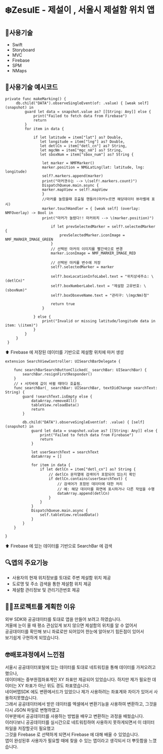 # ❄️ZesulE - 제설이 , 서울시 제설함 위치 앱

## 🔨사용기술
- Swift
- Storyboard
- MVC
- Firebase
- SPM
- NMaps

## 🔨사용기술 예시코드
    private func makeMarking() {
         db.child("DATA").observeSingleEvent(of: .value) { [weak self] (snapshot) in
             guard let data = snapshot.value as? [[String: Any]] else {
                 print("Failed to fetch data from Firebase")
                 return
             }
             for item in data {
        
                 if let latitude = item["lat"] as? Double,
                    let longitude = item["lng"] as? Double,
                    let detlCn = item["detl_cn"] as? String,
                    let mgcNm = item["mgc_nm"] as? String,
                    let sboxNum = item["sbox_num"] as? String {

                     let marker = NMFMarker()
                     marker.position = NMGLatLng(lat: latitude, lng: longitude)
                     self?.markers.append(marker)
                     print("마커갯수는 --> \(self!.markers.count)")
                     DispatchQueue.main.async {
                     marker.mapView = self!.mapView
                     }
                     //마커를 눌렀을때 호출될 핸들러(마커누르면 해당데이터 뷰라벨에 표시)
                     marker.touchHandler = { [weak self] (overlay: NMFOverlay) -> Bool in
                     print("마커가 눌렸다!! 마커위치 --> \(marker.position)")
                    
                         if let prevSelectedMarker = self?.selectedMarker {
                             prevSelectedMarker.iconImage = NMF_MARKER_IMAGE_GREEN
                         }
                         // 선택된 마커의 이미지를 빨간색으로 변경
                         marker.iconImage = NMF_MARKER_IMAGE_RED
                    
                         // 선택된 마커를 변수에 저장
                         self?.selectedMarker = marker
                    
                         self?.boxLocationInfoLabel.text = "위치상세주소: \(detlCn)"
                         self?.boxNumberLabel.text = "제설함 고유번호: \(sboxNum)"
                         self?.boxObseveName.text = "관리구: \(mgcNm)청"
                    
                         return true
                     }
                
                 } else {
                     print("Invalid or missing latitude/longitude data in item: \(item)")
                 }
             }
         }
     }
⬆️ Firebase 에 저장된 데이터를 기반으로 제설함 위치에 마커 생성  

    extension SearchViewController: UISearchBarDelegate {

        func searchBarSearchButtonClicked(_ searchBar: UISearchBar) {
            searchBar.resignFirstResponder()
        }
        // ⬇️ 서치바에 값이 바뀔 때마다 호출됨.
        func searchBar(_ searchBar: UISearchBar, textDidChange searchText: String) {
            guard !searchText.isEmpty else {
                dataArray.removeAll()
                tableView.reloadData()
                return
            }
    
            db.child("DATA").observeSingleEvent(of: .value) { [self] (snapshot) in
                guard let data = snapshot.value as? [[String: Any]] else {
                    print("Failed to fetch data from Firebase")
                    return
                }
       
                let userSearchText = searchText
                dataArray = []
        
                for item in data {
                    if let detlCn = item["detl_cn"] as? String {
                        // detlCn 문자열에 검색어가 포함되어 있는지 확인
                        if detlCn.contains(userSearchText) {
                            // 검색어가 포함된 데이터에 대한 처리
                            // 예: 해당 데이터를 화면에 표시하거나 다른 작업을 수행
                            dataArray.append(detlCn)
                        }
                    }
                }
                DispatchQueue.main.async {
                    self.tableView.reloadData()
                }
            }
        }

    }
⬆️ Firebase 에 있는 데이터를 기반으로 SearchBar 에 검색  

## 🔍앱의 주요기능
- 사용자의 현재 위치정보를 토대로 주변 제설함 위치 제공
- 도로명 및 주소 검색을 통한 제설함 위치 제공
- 제설함 관리정보 및 관리기관번호 제공



## 👨‍💻프로젝트를 계획한 이유
외부 SDK와 공공데이터를 토대로 앱을 만들어 보려고 하였습니다.    
겨울에 눈이 올 때 평소 관심있게 보지 않으면 제설함의 위치를 알 수 없어서  
공공데이터를 확인해 보니 좌료로만 되어있어 한눈에 알아보기 힘든점이 있어서  
보기쉽게 구현하게 되었습니다.


## 🤓배포과정에서 느낀점
서울시 공공데이터포털에 있는 데이터를 토대로 네트워킹을 통해 데이터를 가져오려고 했으나,  
데이터에는 중부원점좌표계인 XY 좌표만 제공되어 있었습니다. 하지만 제가 필요한 데이터는 XY 좌표가 아닌 위도 경도 좌표였습니다.  
네이버맵SDK 에도 변환메서드가 있었으나 제가 사용하려는 좌표계와 차이가 있어서 사용하지못했습니다.  
그래서 공공데이터에서 받은 데이터를 엑셀에서 변환기능을 사용하여 변환하고, 그것을 다시 JSON 파일로 변형하였고   
이부분에서 공공데이터를 사용하는 방법을 배우고 변환하는 과정을 배웠습니다.  
이러다보니 공공데이터를 실시간으로 네트워킹하여 사용하지 못하게되면서 이 데이터파일을 저장할곳이 필요했고   
그것을 Firebase 로 선택하게 되면서 Firebase 에 대해 배울 수 있었습니다.  
앱이 완성된후 사용자가 필요할 때에 찾을 수 있는 앱이라고 생각되서 더 뿌듯함을 느꼈습니다.
